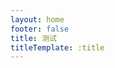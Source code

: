 ```yaml
---
layout: home
footer: false
title: 测试
titleTemplate: :title
---
```

<script setup>
import Test from '../.vitepress/theme/views/test.vue'
</script>
<ClientOnly>
<test/>
</ClientOnly>
